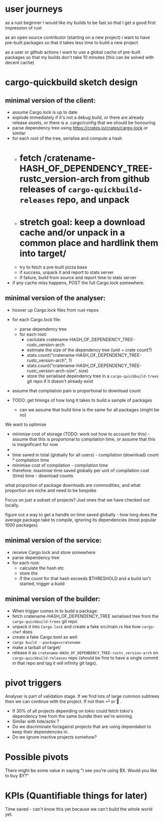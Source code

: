 # user journeys

as a rust beginner
I would like my builds to be fast
so that I get a good first impression of rust

as an open source contributor (starting on a new project)
i want to have pre-built packages
so that it takes less time to build a new project

as a user or github actions
I want to use a global cache of pre-built packages
so that my builds don't take 10 minutes 
(this can be solved with decent cache)



# cargo-quickbuild sketch design

## minimal version of the client:

- assume Cargo.lock is up to date
- explode immediately if it's not a debug build, or there are already release assets, or there is a .cargo/config that we should be honouring
- parse dependency tree using https://crates.io/crates/cargo-lock or similar
- for each root of the tree, serialise and compute a hash
  - # fetch /cratename-HASH_OF_DEPENDENCY_TREE-rustc_version-arch from github releases of `cargo-quickbuild-releases` repo, and unpack
  - # stretch goal: keep a download cache and/or unpack in a common place and hardlink them into target/
  - try to fetch a pre-built pizza base
  - if success, unpack it and report to stats server
  - if failure, build from source and report time to stats server
- if any cache miss happens, POST the full Cargo.lock somewhere.

## minimal version of the analyser:

- hoover up Cargo.lock files from rust-repos
- for each Cargo.lock file:
  - parse dependency tree
  - for each root:
    - caclulate cratename-HASH_OF_DEPENDENCY_TREE-rustc_version-arch
    - estimate the size of the dependency tree (unit = crate count?)
    - stats.count("cratename-HASH_OF_DEPENDENCY_TREE-rustc_version-arch", 1)
    - stats.count("cratename-HASH_OF_DEPENDENCY_TREE-rustc_version-arch-size", size)
    - store the serialised dependency tree in a `cargo-quickbuild-trees` git repo if it doesn't already exist

- assume that compilation pain is proportional to download count
- TODO: get timings of how long it takes to build a sample of packages
  - can we assume that build time is the same for all packages (might be no)

We want to optimise
- minimise cost of storage (TODO: work out how to account for this) - assume that this is proportonal to compilation time, or assume that this is insignificant for now
- 
- time saved in total (globally for all users) - compilation (download) count * compilation time
- minimise cost of compilation - compilation time
- therefore: maximise time saved globally per unit of compilation cost (time) time - download counts


what proportion of package downloads are commodities, and what proportion are niche and need to be bespoke

Focus on just a subset of projects? Just ones that we have checked out locally.

figure out a way to get a handle on time saved globally - how long does the average package take to compile, ignoring its dependencies (most popular 1000 packages).

## minimal version of the service:

- receive Cargo.lock and store somewhere
- parse dependency tree
- for each root:
  - calculate the hash etc
  - store the
  - if the count for that hash exceeds $THRESHOLD and a build isn't started, trigger a build

## minimal version of the builder:

- When trigger comes in to build a package:
- fetch cratename-HASH_OF_DEPENDENCY_TREE serialised tree from the `cargo-quickbuild-trees` git repo
- unpack it into `Cargo.lock` and create a fake src/main.rs like how `cargo-chef` does
- create a fake Cargo.toml as well
- `cargo build --package=cratename`
- make a tarball of target/
- release it as `cratename-HASH_OF_DEPENDENCY_TREE-rustc_version-arch` on `cargo-quickbuild-releases` repo (should be fine to have a single commit in that repo and tag it will infinity git tags).


# pivot triggers

Analyser is part of validation stage. If we find lots of large common subtrees then we can continue with the project. If not then ⏎ or 🚮 .
* If 30% of all projects depending on tokio could fetch tokio's dependency tree from the same bundle then we're winning.
* Similar with tide/actix ?
* Do we discriminate for/against projects that are using dependabot to keep their dependencies in.
* Do we ignore inactive projects somehow?


# Possible pivots

There might be some value in saying "I see you're using $X. Would you like to buy $Y?"

# KPIs (Quantifiable things for later)

Time saved - can't know this yet because we can't build the whole world yet.
